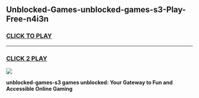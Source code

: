 
## Unblocked-Games-unblocked-games-s3-Play-Free-n4i3n
<h3>
<a href="https://premium76.site?title=unblocked-games-s3&ref=20M">CLICK TO PLAY</a></h3>
<hr>

<h3>
<a href="https://premium76.site?title=unblocked-games-s3&ref=20M">CLICK 2 PLAY</a>
  
</h3>

<a href="https://premium76.site?title=unblocked-games-s3&ref=19M"><img src="https://clearcache.store/games.png"></a>


**unblocked-games-s3 games unblocked: Your Gateway to Fun and Accessible Online Gaming**
